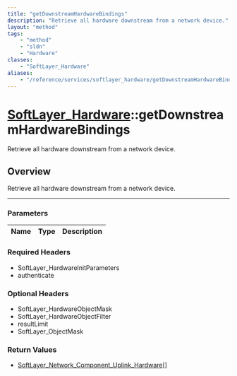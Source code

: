 ```yaml
---
title: "getDownstreamHardwareBindings"
description: "Retrieve all hardware downstream from a network device."
layout: "method"
tags:
    - "method"
    - "sldn"
    - "Hardware"
classes:
    - "SoftLayer_Hardware"
aliases:
    - "/reference/services/softlayer_hardware/getDownstreamHardwareBindings"
---
```

# [SoftLayer_Hardware](/reference/services/SoftLayer_Hardware)::getDownstreamHardwareBindings


Retrieve all hardware downstream from a network device.


## Overview 
Retrieve all hardware downstream from a network device.

-----

### Parameters 
|Name | Type | Description |
| --- | --- | --- |


### Required Headers
* SoftLayer_HardwareInitParameters
* authenticate


### Optional Headers
* SoftLayer_HardwareObjectMask
* SoftLayer_HardwareObjectFilter
* resultLimit
* SoftLayer_ObjectMask

### Return Values
* <a href='/reference/datatypes/SoftLayer_Network_Component_Uplink_Hardware'>SoftLayer_Network_Component_Uplink_Hardware[] </a>




